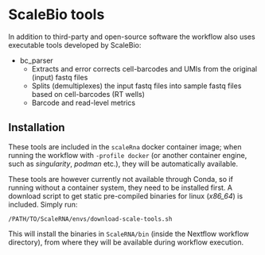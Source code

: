 # ScaleBio tools
In addition to third-party and open-source software the workflow also uses executable tools developed by ScaleBio:

- bc_parser
	- Extracts and error corrects cell-barcodes and UMIs from the original (input) fastq files
	- Splits (demultiplexes) the input fastq files into sample fastq files based on cell-barcodes (RT wells)
	- Barcode and read-level metrics

## Installation
These tools are included in the `scaleRna` docker container image; when running the workflow with `-profile docker` (or another container engine, such as _singularity_, _podman_ etc.), they will be automatically available.

 These tools are however currently not available through Conda, so if running without a container system, they need to be installed first. A download script to get static pre-compiled binaries for linux (*x86_64*) is included. Simply run:

```/PATH/TO/ScaleRNA/envs/download-scale-tools.sh```
 
  This will install the binaries in `ScaleRNA/bin` (inside the Nextflow workflow directory), from where they will be available during workflow execution.
